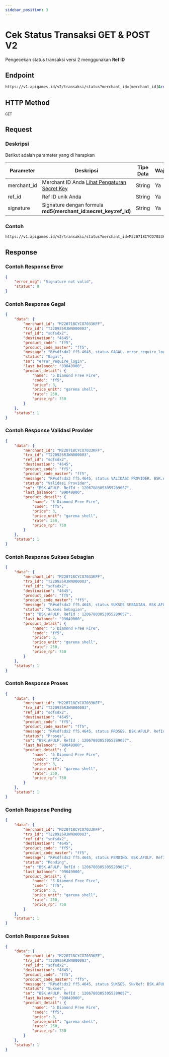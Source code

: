 ```yaml
---
sidebar_position: 3
---
```


# Cek Status Transaksi GET & POST V2

Pengecekan status transaksi versi 2 menggunakan **Ref ID**

## Endpoint

```bash
https://v1.apigames.id/v2/transaksi/status?merchant_id=[merchant_id]&ref_id=[ref_id]&signature=[signature]
```

## HTTP Method

```
GET
```

## Request

### Deskripsi

Berikut adalah parameter yang di harapkan

| Parameter   | Deskripsi                                                                                        | Tipe Data | Wajib |
| ----------- | ------------------------------------------------------------------------------------------------ | --------- | ----- |
| merchant_id | Merchant ID Anda [Lihat Pengaturan Secret Key](https://member.apigames.id/pengaturan/secret-key) | String    | Ya    |
| ref_id      | Ref ID unik Anda                                                                                 | String    | Ya    |
| signature   | Signature dengan formula **md5(merchant_id:secret_key:ref_id)**      | String    | Ya    |




### Contoh

```bash
https://v1.apigames.id/v2/transaksi/status?merchant_id=M220718CYCO7033KFF&ref_id=sdfsdx2&signature=1db518e0c97adb24cddc77be3c806773
```

## Response

### Contoh Response Error

```json
{
    "error_msg": "Signature not valid",
    "status": 0
}
```

### Contoh Response Gagal

```json
{
    "data": {
        "merchant_id": "M220718CYCO7033KFF",
        "trx_id": "T220926RJWN000003",
        "ref_id": "sdfsdx2",
        "destination": "4645",
        "product_code": "ff5",
        "product_code_master": "ff5",
        "message": "R#sdfsdx2 ff5.4645, status GAGAL. error_require_login. Sisa saldo 99049000",
        "status": "Gagal",
        "sn": "error_require_login",
        "last_balance": "99049000",
        "product_detail": {
            "name": "5 Diamond Free Fire",
            "code": "ff5",
            "price": 3,
            "price_unit": "garena shell",
            "rate": 250,
            "price_rp": 750
        }
    },
    "status": 1
}
```

### Contoh Response Validasi Provider

```json
{
    "data": {
        "merchant_id": "M220718CYCO7033KFF",
        "trx_id": "T220926RJWN000003",
        "ref_id": "sdfsdx2",
        "destination": "4645",
        "product_code": "ff5",
        "product_code_master": "ff5",
        "message": "R#sdfsdx2 ff5.4645, status VALIDASI PROVIDER. BSK.AFULP. RefId : 12067803053055289057. Sisa saldo 99049000",
        "status": "Validasi Provider",
        "sn": "BSK.AFULP. RefId : 12067803053055289057",
        "last_balance": "99049000",
        "product_detail": {
            "name": "5 Diamond Free Fire",
            "code": "ff5",
            "price": 3,
            "price_unit": "garena shell",
            "rate": 250,
            "price_rp": 750
        }
    },
    "status": 1
}
```


### Contoh Response Sukses Sebagian

```json
{
    "data": {
        "merchant_id": "M220718CYCO7033KFF",
        "trx_id": "T220926RJWN000003",
        "ref_id": "sdfsdx2",
        "destination": "4645",
        "product_code": "ff5",
        "product_code_master": "ff5",
        "message": "R#sdfsdx2 ff5.4645, status SUKSES SEBAGIAN. BSK.AFULP. RefId : 12067803053055289057. Sisa saldo 99049000",
        "status": "Sukses Sebagian",
        "sn": "BSK.AFULP. RefId : 12067803053055289057",
        "last_balance": "99049000",
        "product_detail": {
            "name": "5 Diamond Free Fire",
            "code": "ff5",
            "price": 3,
            "price_unit": "garena shell",
            "rate": 250,
            "price_rp": 750
        }
    },
    "status": 1
}
```


### Contoh Response Proses

```json
{
    "data": {
        "merchant_id": "M220718CYCO7033KFF",
        "trx_id": "T220926RJWN000003",
        "ref_id": "sdfsdx2",
        "destination": "4645",
        "product_code": "ff5",
        "product_code_master": "ff5",
        "message": "R#sdfsdx2 ff5.4645, status PROSES. BSK.AFULP. RefId : 12067803053055289057. Sisa saldo 99049000",
        "status": "Proses",
        "sn": "BSK.AFULP. RefId : 12067803053055289057",
        "last_balance": "99049000",
        "product_detail": {
            "name": "5 Diamond Free Fire",
            "code": "ff5",
            "price": 3,
            "price_unit": "garena shell",
            "rate": 250,
            "price_rp": 750
        }
    },
    "status": 1
}
```

### Contoh Response Pending

```json
{
    "data": {
        "merchant_id": "M220718CYCO7033KFF",
        "trx_id": "T220926RJWN000003",
        "ref_id": "sdfsdx2",
        "destination": "4645",
        "product_code": "ff5",
        "product_code_master": "ff5",
        "message": "R#sdfsdx2 ff5.4645, status PENDING. BSK.AFULP. RefId : 12067803053055289057. Sisa saldo 99049000",
        "status": "Pending",
        "sn": "BSK.AFULP. RefId : 12067803053055289057",
        "last_balance": "99049000",
        "product_detail": {
            "name": "5 Diamond Free Fire",
            "code": "ff5",
            "price": 3,
            "price_unit": "garena shell",
            "rate": 250,
            "price_rp": 750
        }
    },
    "status": 1
}
```

### Contoh Response Sukses

```json
{
    "data": {
        "merchant_id": "M220718CYCO7033KFF",
        "trx_id": "T220926RJWN000003",
        "ref_id": "sdfsdx2",
        "destination": "4645",
        "product_code": "ff5",
        "product_code_master": "ff5",
        "message": "R#sdfsdx2 ff5.4645, status SUKSES. SN/Ref: BSK.AFULP. RefId : 12067803053055289057. Sisa saldo 99049000",
        "status": "Sukses",
        "sn": "BSK.AFULP. RefId : 12067803053055289057",
        "last_balance": "99049000",
        "product_detail": {
            "name": "5 Diamond Free Fire",
            "code": "ff5",
            "price": 3,
            "price_unit": "garena shell",
            "rate": 250,
            "price_rp": 750
        }
    },
    "status": 1
}
```




